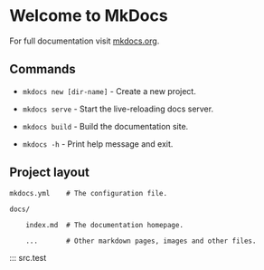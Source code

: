 # Welcome to MkDocs


For full documentation visit [mkdocs.org](https://www.mkdocs.org).


## Commands


* `mkdocs new [dir-name]` - Create a new project.

* `mkdocs serve` - Start the live-reloading docs server.

* `mkdocs build` - Build the documentation site.

* `mkdocs -h` - Print help message and exit. 


## Project layout


    mkdocs.yml    # The configuration file.

    docs/

        index.md  # The documentation homepage.

        ...       # Other markdown pages, images and other files.

::: src.test

 